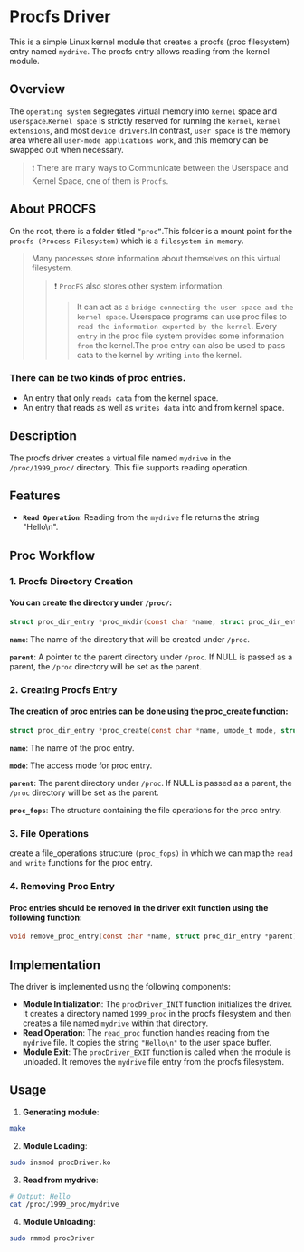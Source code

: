 # Procfs Driver

This is a simple Linux kernel module that creates a procfs (proc filesystem) entry named `mydrive`. The procfs entry allows reading from the kernel module.


## Overview
The `operating system` segregates virtual memory into `kernel` space and `userspace`.`Kernel space` is strictly reserved for running the `kernel`, `kernel extensions`, and most `device drivers`.In contrast, `user space` is the memory area where all `user-mode applications work`, and this memory can be swapped out when necessary. 
> :exclamation: There are many ways to Communicate between the Userspace and Kernel Space, one of them is `Procfs`.

## About PROCFS
On the root, there is a folder titled `“proc”`.This folder is a mount point for the `procfs (Process Filesystem)` which is a `filesystem in memory`.
> Many processes store information about themselves on this virtual filesystem.
>> :exclamation: `ProcFS` also stores other system information.
>>> It can act as a `bridge connecting the user space and the kernel space`. Userspace programs can use proc files to `read the information exported by the kernel`. Every `entry` in the proc file system provides some information `from` the kernel.The proc entry can also be used to pass data to the kernel by writing `into` the kernel.

### There can be two kinds of proc entries.

- An entry that only `reads data` from the kernel space.
- An entry that reads as well as `writes data` into and from kernel space.

## Description

The procfs driver creates a virtual file named `mydrive` in the `/proc/1999_proc/` directory. This file supports reading operation.


## Features

- **`Read Operation`**: Reading from the `mydrive` file returns the string "Hello\n".


## Proc Workflow

### 1. Procfs Directory Creation

#### You can create the directory under `/proc/`:

```c
struct proc_dir_entry *proc_mkdir(const char *name, struct proc_dir_entry *parent);
```
**`name`**: The name of the directory that will be created under `/proc`.

**`parent`**: A pointer to the parent directory under `/proc`. If NULL is passed as a parent, the `/proc` directory will be set as the parent.

### 2. Creating Procfs Entry

#### The creation of proc entries can be done using the proc_create function:

```c
struct proc_dir_entry *proc_create(const char *name, umode_t mode, struct proc_dir_entry *parent, const struct file_operations *proc_fops);
```
**`name`**: The name of the proc entry.

**`mode`**: The access mode for proc entry.

**`parent`**: The parent directory under `/proc`. If NULL is passed as a parent, the `/proc` directory will be set as the parent.

**`proc_fops`**: The structure containing the file operations for the proc entry.

### 3. File Operations

create a file_operations structure `(proc_fops)` in which we can map the `read and write` functions for the proc entry.

### 4. Removing Proc Entry

#### Proc entries should be removed in the driver exit function using the following function:

```c
void remove_proc_entry(const char *name, struct proc_dir_entry *parent);
```

## Implementation

The driver is implemented using the following components:

- **Module Initialization**: The `procDriver_INIT` function initializes the driver. It creates a directory named `1999_proc` in the procfs filesystem and then creates a file named `mydrive` within that directory.
- **Read Operation**: The `read_proc` function handles reading from the `mydrive` file. It copies the string `"Hello\n"` to the user space buffer.
- **Module Exit**: The `procDriver_EXIT` function is called when the module is unloaded. It removes the `mydrive` file entry from the procfs filesystem.


## Usage

1. **Generating module**:

```bash
make
```

2. **Module Loading**:

```bash
sudo insmod procDriver.ko
```

3. **Read from mydrive**:

```bash
# Output: Hello
cat /proc/1999_proc/mydrive
```

4. **Module Unloading**:

```bash
sudo rmmod procDriver
```


